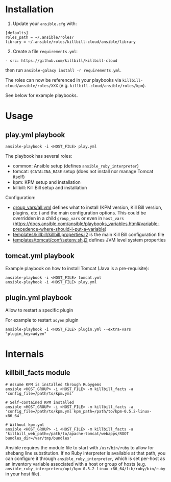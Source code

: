 # Installation

1. Update your `ansible.cfg` with:

```
[defaults]
roles_path = ~/.ansible/roles/
library = ~/.ansible/roles/killbill-cloud/ansible/library
```

2. Create a file `requirements.yml`:

```
- src: https://github.com/killbill/killbill-cloud
```

then run `ansible-galaxy install -r requirements.yml`.

The roles can now be referenced in your playbooks via `killbill-cloud/ansible/roles/XXX` (e.g. `killbill-cloud/ansible/roles/kpm`).

See below for example playbooks.

# Usage

## play.yml playbook

```
ansible-playbook -i <HOST_FILE> play.yml
```

The playbook has several roles:

* common: Ansible setup (defines `ansible_ruby_interpreter`)
* tomcat: `$CATALINA_BASE` setup (does not install nor manage Tomcat itself)
* kpm: KPM setup and installation
* killbill: Kill Bill setup and installation

Configuration:

* [group_vars/all.yml](group_vars/all.yml) defines what to install (KPM version, Kill Bill version, plugins, etc.) and the main configuration options. This could be overridden in a child `group_vars` or even in `host_vars` (https://docs.ansible.com/ansible/playbooks_variables.html#variable-precedence-where-should-i-put-a-variable)
* [templates/killbill/killbill.properties.j2](templates/killbill/killbill.properties.j2) is the main Kill Bill configuration file
* [templates/tomcat/conf/setenv.sh.j2](templates/tomcat/conf/setenv.sh.j2) defines JVM level system properties

## tomcat.yml playbook

Example playbook on how to install Tomcat (Java is a pre-requisite):

```
ansible-playbook -i <HOST_FILE> tomcat.yml
ansible-playbook -i <HOST_FILE> play.yml
```

## plugin.yml playbook

Allow to restart a specific plugin

For example to restart `adyen` plugin
```
ansible-playbook -i <HOST_FILE> plugin.yml --extra-vars "plugin_key=adyen"
```

# Internals

## killbill_facts module

```
# Assume KPM is installed through Rubygems
ansible <HOST_GROUP> -i <HOST_FILE> -m killbill_facts -a 'config_file=/path/to/kpm.yml'

# Self-contained KPM installed
ansible <HOST_GROUP> -i <HOST_FILE> -m killbill_facts -a 'config_file=/path/to/kpm.yml kpm_path=/path/to/kpm-0.5.2-linux-x86_64'

# Without kpm.yml
ansible <HOST_GROUP> -i <HOST_FILE> -m killbill_facts -a 'killbill_web_path=/path/to/apache-tomcat/webapps/ROOT bundles_dir=/var/tmp/bundles'
```

Ansible requires the module file to start with `/usr/bin/ruby` to allow for shebang line substitution. If no Ruby interpreter is available at that path, you can configure it through `ansible_ruby_interpreter`, which is set per-host as an inventory variable associated with a host or group of hosts (e.g. `ansible_ruby_interpreter=/opt/kpm-0.5.2-linux-x86_64/lib/ruby/bin/ruby` in your host file).
